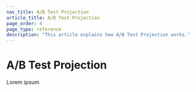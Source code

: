 ```yaml
---
nav_title: A/B Test Projection
article_title: A/B Test Projection
page_order: 4
page_type: reference
description: "This article explains how A/B Test Projection works."
---
```


# A/B Test Projection

Lorem ipsum


